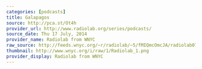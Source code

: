 ```yaml
---
categories: [podcasts]
title: Galapagos
source: http://pca.st/Ot4h
provider_url: http://www.radiolab.org/series/podcasts/
source_date: Thu 17 July, 2014
provider_name: Radiolab from WNYC
raw_source: http://feeds.wnyc.org/~r/radiolab/~5/fMIQmcOmcJA/radiolab071814.mp3
thumbnail: http://www.wnyc.org/i/raw/1/Radiolab_1.png
provider_display: Radiolab from WNYC
---
```

